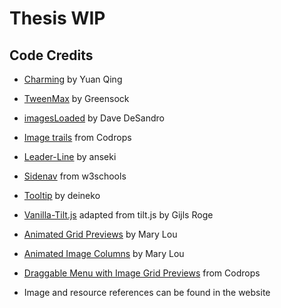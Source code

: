 # Thesis WIP


## Code Credits

- [Charming](https://github.com/yuanqing/charming) by Yuan Qing
- [TweenMax](https://greensock.com/tweenmax) by Greensock
- [imagesLoaded](https://imagesloaded.desandro.com/) by Dave DeSandro
- [Image trails](https://github.com/codrops/ImageTrailEffects/) from Codrops
- [Leader-Line](https://github.com/anseki/leader-line#color-value) by anseki
- [Sidenav](https://www.w3schools.com/howto/howto_js_sidenav.asp) from w3schools
- [Tooltip](https://codepen.io/deineko/pen/YZeQJP) by deineko
- [Vanilla-Tilt.js](https://micku7zu.github.io/vanilla-tilt.js/) adapted from tilt.js by Gijls Roge

- [Animated Grid Previews](https://github.com/codrops/AnimatedGridPreviews/tree/master/js) by Mary Lou
- [Animated Image Columns](https://github.com/codrops/AnimatedImageColumns/) by Mary Lou
- [Draggable Menu with Image Grid Previews](https://github.com/codrops/DraggableMenu) from Codrops

- Image and resource references can be found in the website







